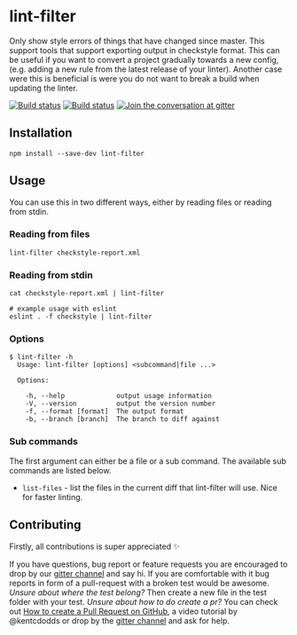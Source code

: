 # lint-filter

Only show style errors of things that have changed since master. This support tools that support exporting output in checkstyle format. This can be useful if you want to convert a project gradually towards a new config, (e.g. adding a new rule from the latest release of your linter). Another case were this is beneficial is were you do not want to break a build when updating the linter.

[![Build status][build-badge]][build-link] [![Build status][appveyor-badge]][appveyor-link] [![Join the conversation at gitter][gitter-badge]][gitter-link]

## Installation

```
npm install --save-dev lint-filter
```

## Usage
You can use this in two different ways, either by reading files or reading from stdin.

### Reading from files

```
lint-filter checkstyle-report.xml
```

### Reading from stdin

```
cat checkstyle-report.xml | lint-filter

# example usage with eslint
eslint . -f checkstyle | lint-filter
```

### Options

```
$ lint-filter -h
  Usage: lint-filter [options] <subcommand|file ...>

  Options:

    -h, --help             output usage information
    -V, --version          output the version number
    -f, --format [format]  The output format
    -b, --branch [branch]  The branch to diff against
```

### Sub commands
The first argument can either be a file or a sub command. The available sub commands are listed
below.

* `list-files` - list the files in the current diff that lint-filter will use. Nice for faster linting.

## Contributing
Firstly, all contributions is super appreciated :sparkles:

If you have questions, bug report or feature requests you are encouraged to drop by our [gitter channel][gitter-link] and say hi. If you are comfortable with it bug reports in form of a pull-request with a broken test would be awesome. *Unsure about where the test belong?* Then create a new file in the test folder with your test. *Unsure about how to do create a pr?* You can check out [How to create a Pull Request on GitHub][pr-tutorial-link], a video tutorial by @kentcdodds or drop by the [gitter channel][gitter-link] and ask for help.


[build-link]: https://ci.frigg.io/relekang/lint-filter
[build-badge]: https://ci.frigg.io/relekang/lint-filter.svg
[coverage-badge]: https://ci.frigg.io/relekang/lint-filter/coverage.svg
[appveyor-badge]: https://ci.appveyor.com/api/projects/status/0wwd6j3aehsg6ntv?svg=true
[appveyor-link]: https://ci.appveyor.com/project/relekang/lint-filter
[gitter-link]: https://gitter.im/relekang/lint-filter
[gitter-badge]: https://badges.gitter.im/relekang/lint-filter.svg
[pr-tutorial-link]: https://egghead.io/lessons/javascript-how-to-create-a-pull-request-on-github

